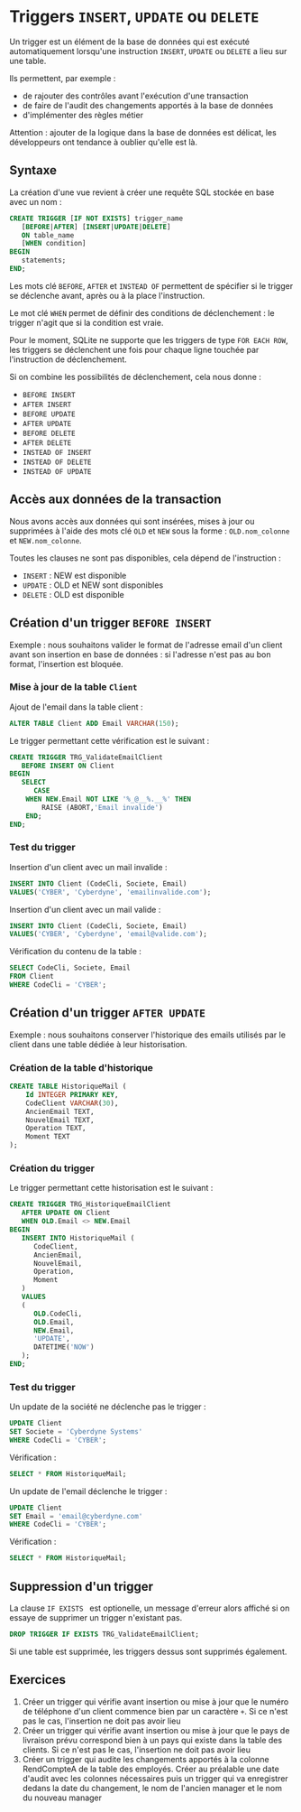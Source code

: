 # Triggers `INSERT`, `UPDATE` ou `DELETE`

Un trigger est un élément de la base de données qui est exécuté automatiquement lorsqu'une instruction `INSERT`, `UPDATE` ou `DELETE` a lieu sur une table. 

Ils permettent, par exemple : 
- de rajouter des contrôles avant l'exécution d'une transaction
- de faire de l'audit des changements apportés à la base de données
- d'implémenter des règles métier

Attention : ajouter de la logique dans la base de données est délicat, les développeurs ont tendance à oublier qu'elle est là.


## Syntaxe

La création d'une vue revient à créer une requête SQL stockée en base avec un nom :

```sql
CREATE TRIGGER [IF NOT EXISTS] trigger_name 
   [BEFORE|AFTER] [INSERT|UPDATE|DELETE] 
   ON table_name
   [WHEN condition]
BEGIN
   statements;
END;
```
Les mots clé `BEFORE`, `AFTER` et `INSTEAD OF` permettent de spécifier si le trigger se déclenche avant, après ou à la place l'instruction.

Le mot clé `WHEN` permet de définir des conditions de déclenchement : le trigger n'agit que si la condition est vraie.

Pour le moment, SQLite ne supporte que les triggers de type `FOR EACH ROW`, les triggers se déclenchent une fois pour chaque ligne touchée par l'instruction de déclenchement. 

Si on combine les possibilités de déclenchement, cela nous donne : 
- `BEFORE INSERT`
- `AFTER INSERT`
- `BEFORE UPDATE`
- `AFTER UPDATE`
- `BEFORE DELETE`
- `AFTER DELETE`
- `INSTEAD OF INSERT`
- `INSTEAD OF DELETE`
- `INSTEAD OF UPDATE`


## Accès aux données de la transaction 

Nous avons accès aux données qui sont insérées, mises à jour ou supprimées à l'aide des mots clé `OLD` et `NEW` sous la forme : `OLD.nom_colonne` et `NEW.nom_colonne`. 

Toutes les clauses ne sont pas disponibles, cela dépend de l'instruction : 
- `INSERT` : NEW est disponible
- `UPDATE` : OLD et NEW sont disponibles
- `DELETE` : OLD est disponible


## Création d'un trigger `BEFORE INSERT`

Exemple : nous souhaitons valider le format de l'adresse email d'un client avant son insertion en base de données : si l'adresse n'est pas au bon format, l'insertion est bloquée.

### Mise à jour de la table `Client`

Ajout de l'email dans la table client : 

```sql
ALTER TABLE Client ADD Email VARCHAR(150);
```

Le trigger permettant cette vérification est le suivant : 

```sql
CREATE TRIGGER TRG_ValidateEmailClient
   BEFORE INSERT ON Client
BEGIN
   SELECT
      CASE
    WHEN NEW.Email NOT LIKE '%_@__%.__%' THEN
        RAISE (ABORT,'Email invalide')
    END;
END;
```

### Test du trigger

Insertion d'un client avec un mail invalide :

```sql
INSERT INTO Client (CodeCli, Societe, Email)
VALUES('CYBER', 'Cyberdyne', 'emailinvalide.com');
```

Insertion d'un client avec un mail valide :

```sql
INSERT INTO Client (CodeCli, Societe, Email)
VALUES('CYBER', 'Cyberdyne', 'email@valide.com');
```

Vérification du contenu de la table :

```sql
SELECT CodeCli, Societe, Email 
FROM Client 
WHERE CodeCli = 'CYBER';
```

## Création d'un trigger `AFTER UPDATE`

Exemple : nous souhaitons conserver l'historique des emails utilisés par le client dans une table dédiée à leur historisation. 

### Création de la table d'historique

```sql
CREATE TABLE HistoriqueMail (
    Id INTEGER PRIMARY KEY,
    CodeClient VARCHAR(30),
    AncienEmail TEXT,
    NouvelEmail TEXT,
    Operation TEXT,
    Moment TEXT
);
```

### Création du trigger

Le trigger permettant cette historisation est le suivant : 

```sql
CREATE TRIGGER TRG_HistoriqueEmailClient
   AFTER UPDATE ON Client
   WHEN OLD.Email <> NEW.Email
BEGIN
   INSERT INTO HistoriqueMail (
      CodeClient,
      AncienEmail,
      NouvelEmail,
      Operation,
      Moment
   )
   VALUES
   (
      OLD.CodeCli,
      OLD.Email,
      NEW.Email,
      'UPDATE',
      DATETIME('NOW')
   );
END;
```

### Test du trigger 

Un update de la société ne déclenche pas le trigger : 

```sql
UPDATE Client 
SET Societe = 'Cyberdyne Systems'
WHERE CodeCli = 'CYBER';
```

Vérification : 

```sql
SELECT * FROM HistoriqueMail;
```

Un update de l'email déclenche le trigger : 

```sql
UPDATE Client 
SET Email = 'email@cyberdyne.com'
WHERE CodeCli = 'CYBER';
```

Vérification : 

```sql
SELECT * FROM HistoriqueMail;
```

## Suppression d'un trigger

La clause `IF EXISTS ` est optionelle, un message d'erreur alors affiché si on essaye de supprimer un trigger n'existant pas.

```sql
DROP TRIGGER IF EXISTS TRG_ValidateEmailClient;
```

Si une table est supprimée, les triggers dessus sont supprimés également. 

## Exercices

1. Créer un trigger qui vérifie avant insertion ou mise à jour que le numéro de téléphone d'un client commence bien par un caractère `+`. Si ce n'est pas le cas, l'insertion ne doit pas avoir lieu
2. Créer un trigger qui vérifie avant insertion ou mise à jour que le pays de livraison prévu correspond bien à un pays qui existe dans la table des clients. Si ce n'est pas le cas, l'insertion ne doit pas avoir lieu
3. Créer un trigger qui audite les changements apportés à la colonne RendCompteA de la table des employés. Créer au préalable une date d'audit avec les colonnes nécessaires puis un trigger qui va enregistrer dedans la date du changement, le nom de l'ancien manager et le nom du nouveau manager